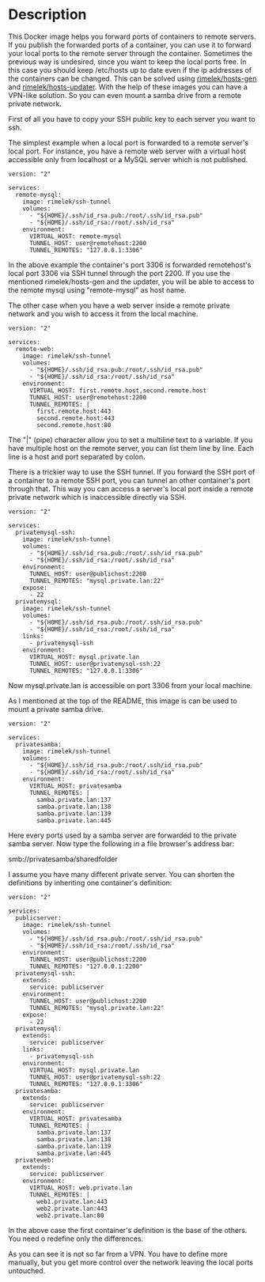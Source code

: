 # Description

This Docker image helps you forward ports of containers to remote servers.
If you publish the forwarded ports of a container, you can use it to forward your local ports to the remote server through the container.
Sometimes the previous way is undesired, since you want to keep the local ports free.
In this case you should keep /etc/hosts up to date even if the ip addresses of the containers can be changed. This can be solved using [rimelek/hosts-gen](https://hub.docker.com/r/rimelek/hosts-gen/) and [rimelek/hosts-updater](https://hub.docker.com/r/rimelek/hosts-updater/).
With the help of these images you can have a VPN-like solution. So you can even mount a samba drive from a remote private network.

First of all you have to copy your SSH public key to each server you want to ssh. 

The simplest example when a local port is forwarded to a remote server's local port. For instance, you have a remote web server with a virtual host accessible only from localhost or a MySQL server which is not published.

    version: "2"
    
    services:
      remote-mysql:
        image: rimelek/ssh-tunnel
        volumes:
          - "${HOME}/.ssh/id_rsa.pub:/root/.ssh/id_rsa.pub"
          - "${HOME}/.ssh/id_rsa:/root/.ssh/id_rsa"
        environment:
          VIRTUAL_HOST: remote-mysql
          TUNNEL_HOST: user@remotehost:2200
          TUNNEL_REMOTES: "127.0.0.1:3306"
          
In the above example the container's port 3306 is forwarded remotehost's local port 3306 via SSH tunnel through the port 2200.
If you use the mentioned rimelek/hosts-gen and the updater, you will be able to access to the remote mysql using "remote-mysql" as host name.

The other case when you have a web server inside a remote private network and you wish to access it from the local machine.

    version: "2"
    
    services:
      remote-web:
        image: rimelek/ssh-tunnel
        volumes:
          - "${HOME}/.ssh/id_rsa.pub:/root/.ssh/id_rsa.pub"
          - "${HOME}/.ssh/id_rsa:/root/.ssh/id_rsa"
        environment:
          VIRTUAL_HOST: first.remote.host,second.remote.host
          TUNNEL_HOST: user@remotehost:2200
          TUNNEL_REMOTES: |
            first.remote.host:443
            second.remote.host:443
            second.remote.host:80
            
The "|" (pipe) character allow you to set a multiline text to a variable. If you have multiple host on the remote server, you can list them line by line. Each line is a host and port separated by colon.

There is a trickier way to use the SSH tunnel. If you forward the SSH port of a container to a remote SSH port, you can tunnel an other container's port through that. This way you can access a server's local port inside a remote private network which is inaccessible directly via SSH.

    version: "2"
    
    services:
      privatemysql-ssh:
        image: rimelek/ssh-tunnel
        volumes:
          - "${HOME}/.ssh/id_rsa.pub:/root/.ssh/id_rsa.pub"
          - "${HOME}/.ssh/id_rsa:/root/.ssh/id_rsa"
        environment:
          TUNNEL_HOST: user@publichost:2200
          TUNNEL_REMOTES: "mysql.private.lan:22"
        expose:
          - 22
      privatemysql:
        image: rimelek/ssh-tunnel
        volumes:
          - "${HOME}/.ssh/id_rsa.pub:/root/.ssh/id_rsa.pub"
          - "${HOME}/.ssh/id_rsa:/root/.ssh/id_rsa"
        links:
          - privatemysql-ssh
        environment:
          VIRTUAL_HOST: mysql.private.lan
          TUNNEL_HOST: user@privatemysql-ssh:22
          TUNNEL_REMOTES: "127.0.0.1:3306"
          
Now mysql.private.lan is accessible on port 3306 from your local machine.

As I mentioned at the top of the README, this image is can be used to mount a private samba drive.

    version: "2"
    
    services:
      privatesamba:
        image: rimelek/ssh-tunnel
        volumes:
          - "${HOME}/.ssh/id_rsa.pub:/root/.ssh/id_rsa.pub"
          - "${HOME}/.ssh/id_rsa:/root/.ssh/id_rsa"
        environment:
          VIRTUAL_HOST: privatesamba
          TUNNEL_REMOTES: |
            samba.private.lan:137
            samba.private.lan:138
            samba.private.lan:139
            samba.private.lan:445

Here every ports used by a samba server are forwarded to the private samba server. Now type the following in a file browser's address bar:

   smb://privatesamba/sharedfolder

I assume you have many different private server. You can shorten the definitions by inheriting one container's definition:


    version: "2"
    
    services:
      publicserver:
        image: rimelek/ssh-tunnel
        volumes:
          - "${HOME}/.ssh/id_rsa.pub:/root/.ssh/id_rsa.pub"
          - "${HOME}/.ssh/id_rsa:/root/.ssh/id_rsa"
        environment:
          TUNNEL_HOST: user@publichost:2200
          TUNNEL_REMOTES: "127.0.0.1:2200"
      privatemysql-ssh:
        extends:
          service: publicserver
        environment:
          TUNNEL_HOST: user@publichost:2200
          TUNNEL_REMOTES: "mysql.private.lan:22"
        expose:
          - 22
      privatemysql:
        extends:
          service: publicserver
        links:
          - privatemysql-ssh
        environment:
          VIRTUAL_HOST: mysql.private.lan
          TUNNEL_HOST: user@privatemysql-ssh:22
          TUNNEL_REMOTES: "127.0.0.1:3306"
      privatesamba:
        extends:
          service: publicserver
        environment:
          VIRTUAL_HOST: privatesamba
          TUNNEL_REMOTES: |
            samba.private.lan:137
            samba.private.lan:138
            samba.private.lan:139
            samba.private.lan:445
      privateweb:
        extends:
          service: publicserver
        environment:
          VIRTUAL_HOST: web.private.lan
          TUNNEL_REMOTES: |
            web1.private.lan:443
            web2.private.lan:443
            web2.private.lan:80
            
In the above case the first container's definition is the base of the others. You need o redefine only the differences.

As you can see it is not so far from a VPN. You have to define more manually, but you get more control over the network leaving the local ports untouched.